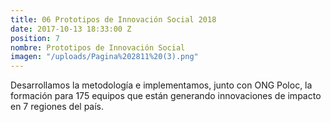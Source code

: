 ```yaml
---
title: 06 Prototipos de Innovación Social 2018
date: 2017-10-13 18:33:00 Z
position: 7
nombre: Prototipos de Innovación Social
imagen: "/uploads/Pagina%202811%20(3).png"
---
```


Desarrollamos la metodología e implementamos, junto con ONG Poloc, la formación para 175 equipos que están generando innovaciones de impacto en 7 regiones del país.  